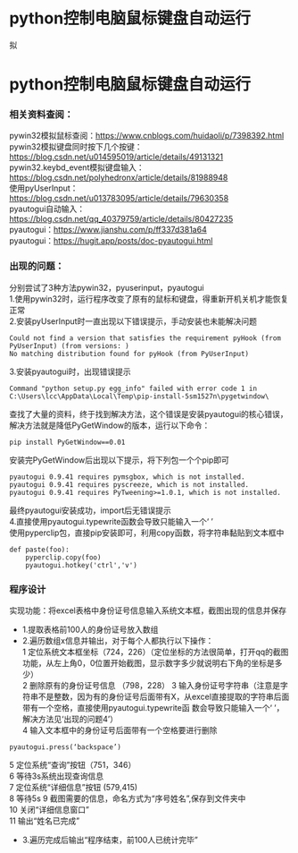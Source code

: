 # python控制电脑鼠标键盘自动运行
拟
# python控制电脑鼠标键盘自动运行
### 相关资料查阅：  
pywin32模拟鼠标查阅：https://www.cnblogs.com/huidaoli/p/7398392.html  
pywin32模拟键盘同时按下几个按键：https://blog.csdn.net/u014595019/article/details/49131321  
pywin32.keybd_event模拟键盘输入：https://blog.csdn.net/polyhedronx/article/details/81988948  
使用pyUserInput：https://blog.csdn.net/u013783095/article/details/79630358  
pyautogui自动输入：https://blog.csdn.net/qq_40379759/article/details/80427235  
pyautogui：https://www.jianshu.com/p/ff337d381a64  
pyautogui：https://hugit.app/posts/doc-pyautogui.html  

### 出现的问题：  
分别尝试了3种方法pywin32，pyuserinput，pyautogui  
1.使用pywin32时，运行程序改变了原有的鼠标和键盘，得重新开机关机才能恢复正常  
2.安装pyUserInput时一直出现以下错误提示，手动安装也未能解决问题  
```
Could not find a version that satisfies the requirement pyHook (from PyUserInput) (from versions: )
No matching distribution found for pyHook (from PyUserInput)
```
3.安装pyautogui时，出现错误提示  
```
Command "python setup.py egg_info" failed with error code 1 in C:\Users\lcc\AppData\Local\Temp\pip-install-5sm1527n\pygetwindow\
```
查找了大量的资料，终于找到解决方法，这个错误是安装pyautogui的核心错误，解决方法就是降低PyGetWindow的版本，运行以下命令： 
```
pip install PyGetWindow==0.01
```
安装完PyGetWindow后出现以下提示，将下列包一个个pip即可  
```
pyautogui 0.9.41 requires pymsgbox, which is not installed.
pyautogui 0.9.41 requires pyscreeze, which is not installed.
pyautogui 0.9.41 requires PyTweening>=1.0.1, which is not installed.
```
最终pyautogui安装成功，import后无错误提示  
4.直接使用pyautogui.typewrite函数会导致只能输入一个‘ ’   
使用pyperclip包，直接pip安装即可，利用copy函数，将字符串黏贴到文本框中  
```
def paste(foo):
    pyperclip.copy(foo)
    pyautogui.hotkey('ctrl','v')
```

### 程序设计
实现功能：将excel表格中身份证号信息输入系统文本框，截图出现的信息并保存  
* 1.提取表格前100人的身份证号放入数组    
* 2.遍历数组x信息并输出，对于每个人都执行以下操作：  
1 定位系统文本框坐标（724，226）（定位坐标的方法很简单，打开qq的截图功能，从左上角0，0位置开始截图，显示数字多少就说明右下角的坐标是多少）  
2 删除原有的身份证号信息 （798，228）
3 输入身份证号字符串（注意是字符串不是整数，因为有的身份证号后面带有X，从excel直接提取的字符串后面带有一个空格，直接使用pyautogui.typewrite函      数会导致只能输入一个‘ ’，解决方法见‘出现的问题4’）  
4 输入文本框中的身份证号后面带有一个空格要进行删除  
```
pyautogui.press(‘backspace’)
```
5 定位系统“查询”按钮（751，346）  
6 等待3s系统出现查询信息  
7 定位系统“详细信息”按钮 (579,415)  
8 等待5s
9 截图需要的信息，命名方式为“序号姓名”,保存到文件夹中  
10 关闭“详细信息窗口”  
11 输出“姓名已完成”
* 3.遍历完成后输出“程序结束，前100人已统计完毕”  

